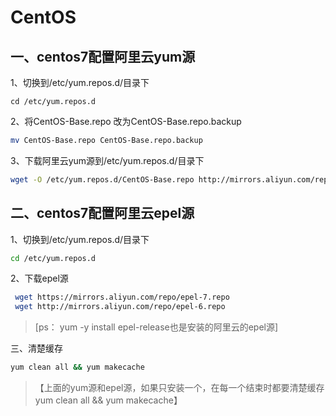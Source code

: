 # CentOS

## 一、centos7配置阿里云yum源

1、切换到/etc/yum.repos.d/目录下

```
cd /etc/yum.repos.d
```

  2、将CentOS-Base.repo 改为CentOS-Base.repo.backup

```bash
mv CentOS-Base.repo CentOS-Base.repo.backup
```

3、下载阿里云yum源到/etc/yum.repos.d/目录下

```bash
wget -O /etc/yum.repos.d/CentOS-Base.repo http://mirrors.aliyun.com/repo/Centos-7.repo
```

## 二、centos7配置阿里云epel源

1、切换到/etc/yum.repos.d/目录下

```bash
cd /etc/yum.repos.d 
```

2、下载epel源

```bash
 wget https://mirrors.aliyun.com/repo/epel-7.repo
 wget http://mirrors.aliyun.com/repo/epel-6.repo
```

> [ps： yum -y install epel-release也是安装的阿里云的epel源]

三、清楚缓存

```bash
yum clean all && yum makecache
```

> 【上面的yum源和epel源，如果只安装一个，在每一个结束时都要清楚缓存 yum clean all && yum makecache】

